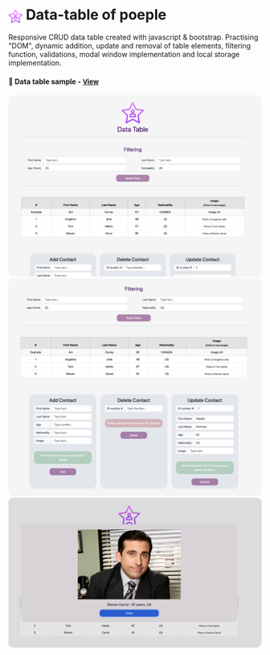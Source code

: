 # <span><img src="./images/celebrity.png" alt=star style="height: 1em; vertical-align: middle;"></span> Data-table of poeple  

Responsive CRUD data table created with javascript & bootstrap. Practising "DOM", dynamic addition, update and removal of table elements, filtering function, validations, modal window implementation and local storage implementation.

<h4>🔹  Data table sample - <a href="https://simonakom.github.io/crud-people-data-table/dynamic-table.html" style="font-size:small;">View</a><h4>


<div style="text-align: center;">
    <img src="./images/main.png" alt="table" style="border-radius: 10px; display: inline-block;" />
    <img src="./images/table.png" alt="modal" style="border-radius: 10px; display: inline-block;" />
    <img src="./images/modal.png" alt="modal" style="border-radius: 10px; display: inline-block;" />
</div>
